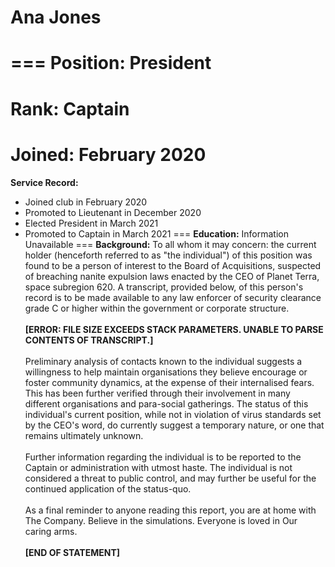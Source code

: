 # Ana Jones
===
**Position:** President
===
**Rank:** Captain
===
**Joined:** February 2020
===
**Service Record:**<br/>
- Joined club in February 2020
- Promoted to Lieutenant in December 2020
- Elected President in March 2021
- Promoted to Captain in March 2021
===
**Education:** Information Unavailable
===
**Background:**
To all whom it may concern: the current holder (henceforth referred to as "the individual") of this position was found to be a person of interest to the Board of Acquisitions, suspected of breaching nanite expulsion laws enacted by the CEO of Planet Terra, space subregion 620. A transcript, provided below, of this person's record is to be made available to any law enforcer of security clearance grade C or higher within the government or corporate structure.
<br/><br/>
**[ERROR: FILE SIZE EXCEEDS STACK PARAMETERS. UNABLE TO PARSE CONTENTS OF TRANSCRIPT.]**
<br/><br/>
Preliminary analysis of contacts known to the individual suggests a willingness to help maintain organisations they believe encourage or foster community dynamics, at the expense of their internalised fears. This has been further verified through their involvement in many different organisations and para-social gatherings. The status of this individual's current position, while not in violation of virus standards set by the CEO's word, do currently suggest a temporary nature, or one that remains ultimately unknown.
<br/><br/>
Further information regarding the individual is to be reported to the Captain or administration with utmost haste. The individual is not considered a threat to public control, and may further be useful for the continued application of the status-quo.
<br/><br/>
As a final reminder to anyone reading this report, you are at home with The Company. Believe in the simulations. Everyone is loved in Our caring arms.
<br/><br/>
**[END OF STATEMENT]**